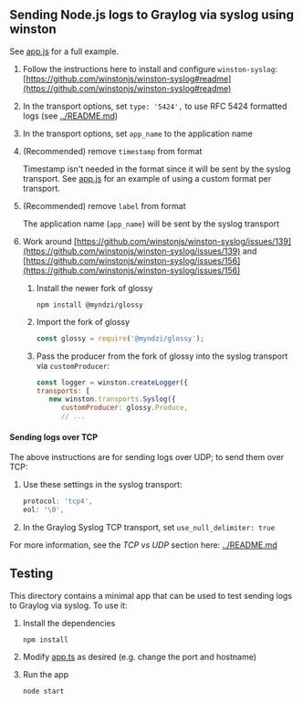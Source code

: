 ## Sending Node.js logs to Graylog via syslog using winston

See [app.js](app.js) for a full example.

1. Follow the instructions here to install and configure `winston-syslog`: [https://github.com/winstonjs/winston-syslog#readme](https://github.com/winstonjs/winston-syslog#readme)

1. In the transport options, set `type: '5424',` to use RFC 5424 formatted logs (see [../README.md](../README.md))

1. In the transport options, set `app_name` to the application name

1. (Recommended) remove `timestamp` from format

   Timestamp isn't needed in the format since it will be sent by the syslog transport. See [app.js](app.js) for an example of using a custom format per transport.

1. (Recommended) remove `label` from format

   The application name (`app_name`) will be sent by the syslog transport

1. Work around [https://github.com/winstonjs/winston-syslog/issues/139](https://github.com/winstonjs/winston-syslog/issues/139) and [https://github.com/winstonjs/winston-syslog/issues/156](https://github.com/winstonjs/winston-syslog/issues/156)

   1. Install the newer fork of glossy

      ```
      npm install @myndzi/glossy
      ```

   1. Import the fork of glossy

      ```javascript
      const glossy = require('@myndzi/glossy');
      ```

   1. Pass the producer from the fork of glossy into the syslog transport via `customProducer`:

      ```javascript
      const logger = winston.createLogger({
      transports: [
         new winston.transports.Syslog({
            customProducer: glossy.Produce,
            // ...
      ```

#### Sending logs over TCP

The above instructions are for sending logs over UDP; to send them over TCP:

1. Use these settings in the syslog transport:

   ```javascript
   protocol: 'tcp4',
   eol: '\0',
   ```

1. In the Graylog Syslog TCP transport, set `use_null_delimiter: true`

For more information, see the _TCP vs UDP_ section here: [../README.md](../README.md)

## Testing

This directory contains a minimal app that can be used to test sending logs to Graylog via syslog. To use
it:

1. Install the dependencies

   ```
   npm install
   ```

1. Modify [app.ts](app.ts) as desired (e.g. change the port and hostname)

1. Run the app

   ```
   node start
   ```
